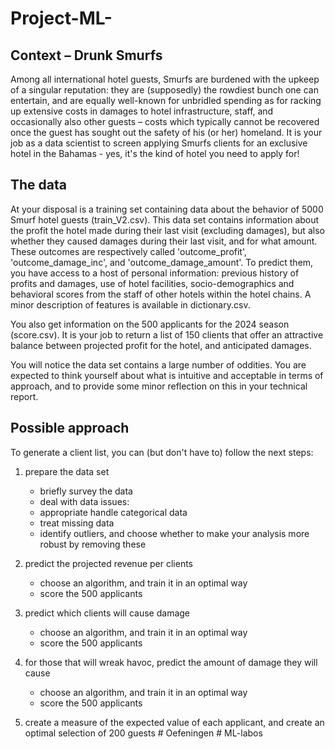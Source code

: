 # Project-ML-

## Context – Drunk Smurfs

Among all international hotel guests, Smurfs are burdened with the upkeep of a singular reputation: they are (supposedly) the rowdiest bunch one can entertain, and are equally well-known for unbridled spending as for racking up extensive costs in damages to hotel infrastructure, staff, and occasionally also other guests – costs which typically cannot be recovered once the guest has sought out the safety of his (or her) homeland.
It is your job as a data scientist to screen applying Smurfs clients for an exclusive hotel in the Bahamas - yes, it's the kind of hotel you need to apply for!

## The data

At your disposal is a training set containing data about the behavior of 5000 Smurf hotel guests (train_V2.csv). This data set contains information about the profit the hotel made during their last visit (excluding damages), but also whether they caused damages during their last visit, and for what amount. These outcomes are respectively called 'outcome_profit', 'outcome_damage_inc', and 'outcome_damage_amount'. To predict them, you have access to a host of personal information: previous history of profits and damages, use of hotel facilities, socio-demographics and behavioral scores from the staff of other hotels within the hotel chains. A minor description of features is available in dictionary.csv.

You also get information on the 500 applicants for the 2024 season (score.csv). It is your job to return a list of 150 clients that offer an attractive balance between projected profit for the hotel, and anticipated damages. 

You will notice the data set contains a large number of oddities. You are expected to think yourself about what is intuitive and acceptable in terms of approach, and to provide some minor reflection on this in your technical report. 


## Possible approach

To generate a client list, you can (but don't have to) follow the next steps:
1)	prepare the data set	
    * briefly survey the data
    * deal with data issues:
    * appropriate handle categorical data
    * treat missing data
    * identify outliers, and choose whether to make your analysis more robust by removing these
2)	predict the projected revenue per clients
    * choose an algorithm, and train it in an optimal way
    * score the 500 applicants
3)	predict which clients will cause damage
    * choose an algorithm, and train it in an optimal way
    * score the 500 applicants

4)	for those that will wreak havoc, predict the amount of damage they will cause
    * choose an algorithm, and train it in an optimal way
    * score the 500 applicants
5)	create a measure of the expected value of each applicant, and create an optimal selection of 200 guests
#   O e f e n i n g e n  
 #   M L - l a b o s  
 